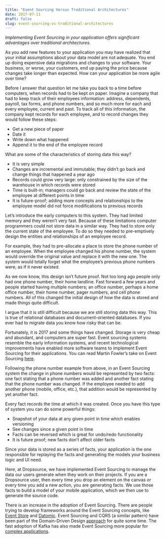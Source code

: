 ```yaml
---
title: "Event Sourcing Versus Traditional Architectures"
date: 2017-07-11
draft: false
slug: event-sourcing-vs-traditional-architectures
---
```


_Implementing Event Sourcing in your application offers significant advantages over traditional architectures._

As you add new features to your application you may have realized that your initial assumptions about your data model are not adequate. You end up doing expensive data migrations and changes to your software. Your business, or worse, your customers, end up paying the price because changes take longer than expected. How can your application be more agile over time?

Before I answer that question let me take you back to a time before computers, when records had to be kept on paper. Imagine a company that had to keep track of their employees information: address, dependents, payroll, tax forms, and phone numbers, and so much more for each and every employee, current and past. To track all of this information, the company kept records for each employee, and to record changes they would follow these steps:

* Get a new piece of paper
* Date it
* Write down what happened
* Append it to the end of the employee record

What are some of the characteristics of storing data this way?

* It is very simple
* Changes are incremental and immutable; they didn’t go back and change things that happened a year ago
* Records could grow very large: only constrained by the size of the warehouse in which records were stored
* Time is built-in; managers could go back and review the state of the employee at different points in time
* It is future-proof; adding more concepts and relationships to the employee model did not force modifications to previous records
  
Let’s introduce the early computers to this system. They had limited memory and they weren’t very fast. Because of these limitations computer programmers could not store data in a similar way. They had to store only the current state of the employee. To do so they needed to pre-emptively design the entities and relationships of an employee record.

For example, they had to pre-allocate a place to store the phone number of an employee. When the employee changed his phone number, the system would override the original value and replace it with the new one. The system would totally forget what the employee’s previous phone numbers were, as if it never existed.

As we now know, this design isn’t future proof. Not too long ago people only had one phone number, their home landline. Fast forward a few years and people started having multiple numbers; an office number, perhaps a home office number, their home number, pager numbers, and cell phone numbers. All of this changed the initial design of how the data is stored and made things quite difficult.

I argue that it is still difficult because we are still storing data this way. This is true of relational databases and document-oriented databases. If you ever had to migrate data you know how risky that can be.

Fortunately, it is 2017 and some things have changed. Storage is very cheap and abundant, and computers are super fast. Event sourcing systems resemble the early information systems, and recent technological improvements have enabled more software teams to implement Event Sourcing for their applications. You can read Martin Fowler’s take on Event Sourcing [here](https://martinfowler.com/eaaDev/EventSourcing.html).

Following the phone number example from above, in an Event Sourcing system the change in phone numbers would be represented by two facts: one fact stating that a phone number was added and another fact stating that the phone number was changed. If the employee needed to add another phone (mobile, office, etc.), that addition would be represented by yet another fact.

Every fact records the time at which it was created. Once you have this type of system you can do some powerful things:

* Snapshot of your data at any given point in time which enables versioning
* See changes since a given point in time
* Facts can be reversed which is great for undo/redo functionality
* It is future proof; new facts don’t affect older facts

Since your data is stored as a series of facts, your application is the one responsible for replaying the facts and generating the models your business logic and UI need.

Here, at Dropsource, we have implemented Event Sourcing to manage the data our users generate when they work on their projects. If you are a Dropsource user, then every time you drop an element on the canvas or every time you add a new action, you are generating facts. We use those facts to build a model of your mobile application, which we then use to generate the source code.

There is an increase in the adoption of Event Sourcing. There are people trying to develop frameworks around the Event Sourcing concepts, like [Event Store](https://eventstore.org/) and [Datomic](http://www.datomic.com/). Event Sourcing and CQRS (a similar pattern) have been part of the Domain-Driven Design [approach](https://www.infoq.com/news/2016/06/ddd-software-development) for quite some time. The fast adoption of Kafka has also made Event Sourcing more popular for [complex applications](https://www.confluent.io/blog/event-sourcing-cqrs-stream-processing-apache-kafka-whats-connection/).

